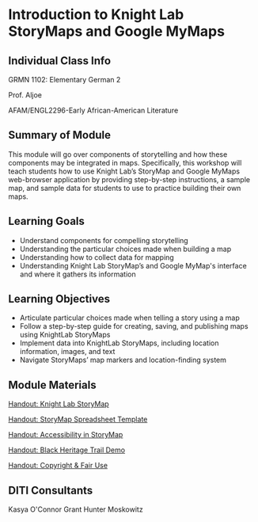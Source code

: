 <h1>Introduction to Knight Lab StoryMaps and Google MyMaps</h1>
<h2>Individual Class Info</h2>

GRMN 1102: Elementary German 2

Prof. Aljoe

AFAM/ENGL2296-Early African-American Literature

<h2>Summary of Module</h2>

This module will go over components of storytelling and how these components may be integrated in maps. Specifically, this workshop will teach students how to use Knight Lab’s StoryMap and Google MyMaps web-browser application by providing step-by-step instructions, a sample map, and sample data for students to use to practice building their own maps. 

<h2>Learning Goals</h2>

* Understand components for compelling storytelling 
* Understanding the particular choices made when building a map
* Understanding how to collect data for mapping
* Understanding Knight Lab StoryMap’s and Google MyMap's interface and where it gathers its information

<h2>Learning Objectives</h2>

* Articulate particular choices made when telling a story using a map 
* Follow a step-by-step guide for creating, saving, and publishing maps using KnightLab StoryMaps
* Implement data into KnightLab StoryMaps, including location information, images, and text
* Navigate StoryMaps’ map markers and location-finding system 

<h2>Module Materials</h2>

[Knight Lab StoryMap and Google MyMaps Presentation Slides]: https://github.com/NULabNortheastern/digitalassignmentshowcase/blob/main/mapping/fa23-Aljoe-AFAM_ENGL2296-storymap_googlemymaps/Intro%20to%20Google%20MyMaps%20%26%20KnightLab.pdf

[Handout: Knight Lab StoryMap](https://github.com/NULabNortheastern/digitalassignmentshowcase/blob/master/handouts/mapping/Handout-StoryMap.pdf)

[Handout: StoryMap Spreadsheet Template](https://github.com/NULabNortheastern/digitalassignmentshowcase/blob/master/handouts/mapping/Handout-StoryMap_Spreadsheet_Template.pdf)

[Handout: Accessibility in StoryMap](https://github.com/NULabNortheastern/digitalassignmentshowcase/blob/master/handouts/mapping/Handout-Accessibility_StoryMap.pdf)

[Handout: Black Heritage Trail Demo](https://github.com/NULabNortheastern/digitalassignmentshowcase/blob/master/handouts/mapping/Handout-Black_Heritage_Trail.pdf)

[Handout: Copyright & Fair Use](https://github.com/NULabNortheastern/digitalassignmentshowcase/blob/master/handouts/Copyright-Fair-Use.pdf)

<h2>DITI Consultants</h2>

Kasya O'Connor Grant
Hunter Moskowitz



